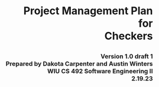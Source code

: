 # <p align="right">Project Management Plan</br>for</br>Checkers</p>

### <div style="text-align: right">Version 1.0 draft 1</br>Prepared by Dakota Carpenter and Austin Winters</br>WIU CS 492 Software Engineering II</br>2.19.23</div>




